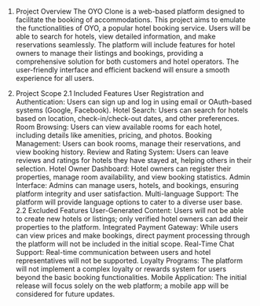 1. Project Overview
The OYO Clone is a web-based platform designed to facilitate the booking of accommodations. This project aims to emulate the functionalities of OYO, a popular hotel booking service. Users will be able to search for hotels, view detailed information, and make reservations seamlessly. The platform will include features for hotel owners to manage their listings and bookings, providing a comprehensive solution for both customers and hotel operators. The user-friendly interface and efficient backend will ensure a smooth experience for all users.

2. Project Scope
2.1 Included Features
User Registration and Authentication: Users can sign up and log in using email or OAuth-based systems (Google, Facebook).
Hotel Search:
Users can search for hotels based on location, check-in/check-out dates, and other preferences.
Room Browsing:
Users can view available rooms for each hotel, including details like amenities, pricing, and photos.
Booking Management:
Users can book rooms, manage their reservations, and view booking history.
Review and Rating System:
Users can leave reviews and ratings for hotels they have stayed at, helping others in their selection.
Hotel Owner Dashboard:
Hotel owners can register their properties, manage room availability, and view booking statistics.
Admin Interface:
Admins can manage users, hotels, and bookings, ensuring platform integrity and user satisfaction.
Multi-language Support:
The platform will provide language options to cater to a diverse user base.
2.2 Excluded Features
User-Generated Content: Users will not be able to create new hotels or listings; only verified hotel owners can add their properties to the platform.
Integrated Payment Gateway: While users can view prices and make bookings, direct payment processing through the platform will not be included in the initial scope.
Real-Time Chat Support: Real-time communication between users and hotel representatives will not be supported.
Loyalty Programs: The platform will not implement a complex loyalty or rewards system for users beyond the basic booking functionalities.
Mobile Application: The initial release will focus solely on the web platform; a mobile app will be considered for future updates.
